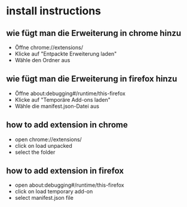 # install instructions

## wie fügt man die Erweiterung in chrome hinzu

- Öffne chrome://extensions/
- Klicke auf "Entpackte Erweiterung laden"
- Wähle den Ordner aus

## wie fügt man die Erweiterung in firefox hinzu

- Öffne about:debugging#/runtime/this-firefox
- Klicke auf "Temporäre Add-ons laden"
- Wähle die manifest.json-Datei aus

## how to add extension in chrome

- open chrome://extensions/
- click on load unpacked
- select the folder

## how to add extension in firefox

- open about:debugging#/runtime/this-firefox
- click on load temporary add-on
- select manifest.json file

